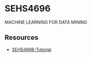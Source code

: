 # SEHS4696

MACHINE LEARNING FOR DATA MINING

## Resources

- [SEHS4696-Tutorial](https://github.com/andrewfung729/SEHS4696-Tutorial.git)
